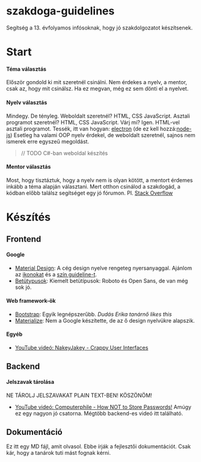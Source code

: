 # szakdoga-guidelines

Segítség a 13. évfolyamos infósoknak, hogy jó szakdolgozatot készítsenek.

# Start

#### Téma választás

Először gondold ki mit szeretnél csinálni. Nem érdekes a nyelv, a mentor,
csak az, hogy mit csinálsz. Ha ez megvan, még ez sem dönti el a nyelvet.

#### Nyelv választás

Mindegy. De tényleg.
Weboldalt szeretnél? HTML, CSS JavaScript. Asztali programot szeretnél?
HTML, CSS JavaScript. Várj mi? Igen. HTML-vel asztali programot.
Tessék, itt van hogyan: [electron](https://electronjs.org/)
(de ez kell hozzá:[node-js](https://nodejs.org/))
Esetleg ha valami OOP nyelv érdekel, de weboldalt szeretnél,
sajnos nem ismerek erre egyszeű megoldást.

> // TODO C#-ban weboldal készítés

#### Mentor választás

Most, hogy tisztáztuk, hogy a nyelv nem is olyan kötött,
a mentort érdemes inkább a téma alapján választani.
Mert otthon csinálod a szakdogád, a kódban előbb találsz segítséget
egy jó fórumon. Pl. [Stack Overflow](https://stackoverflow.com/)

# Készítés

## Frontend

#### Google

- [Material Design](https://material.io/):
A cég design nyelve rengeteg nyersanyaggal.
Ajánlom az [ikonokat](https://material.io/resources/icons/)
és a [szín guideline-t](https://material.io/design/color/).
- [Betütypusok](https://fonts.google.com/):
Kiemelt betütípusok: Roboto és Open Sans, de van még sok jó.

#### Web framework-ök

- [Bootstrap](https://getbootstrap.com/):
Egyik legnépszerűbb. *Dudás Erika tanárnő likes this*
- [Materialize](https://materializecss.com/):
Nem a Google készítette, de az ő design nyelvükre alapszik.

#### Egyéb

- [YouTube videó: NakeyJakey - Crappy User Interfaces](https://youtu.be/8vfbVVkwdQw)

## Backend

#### Jelszavak tárolása

NE TÁROLJ JELSZAVAKAT PLAIN TEXT-BEN! KÖSZÖNÖM!

- [YouTube videó: Computerphile - How NOT to Store Passwords!](https://youtu.be/8ZtInClXe1Q)
Amúgy ez egy nagyon jó csatorna. Mégtöbb backend-es videó itt található.

## Dokumentáció

Ez itt egy MD fájl, amit olvasol. Ebbe írják a fejlesztői dokumentációt.
Csak kár, hogy a tanárok tuti mást fognak kérni.